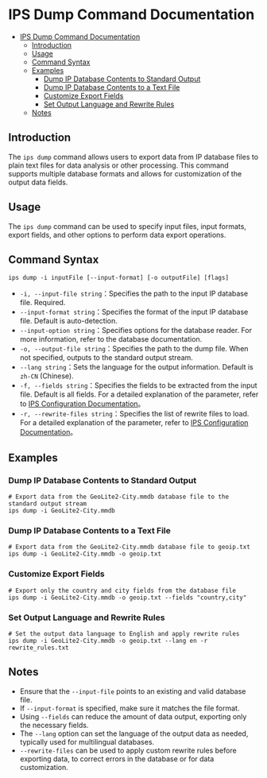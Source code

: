 # IPS Dump Command Documentation

<!-- TOC -->
* [IPS Dump Command Documentation](#ips-dump-command-documentation)
  * [Introduction](#introduction)
  * [Usage](#usage)
  * [Command Syntax](#command-syntax)
  * [Examples](#examples)
    * [Dump IP Database Contents to Standard Output](#dump-ip-database-contents-to-standard-output)
    * [Dump IP Database Contents to a Text File](#dump-ip-database-contents-to-a-text-file)
    * [Customize Export Fields](#customize-export-fields)
    * [Set Output Language and Rewrite Rules](#set-output-language-and-rewrite-rules)
  * [Notes](#notes)
<!-- TOC -->

## Introduction

The `ips dump` command allows users to export data from IP database files to plain text files for data analysis or other processing. This command supports multiple database formats and allows for customization of the output data fields.


## Usage

The `ips dump` command can be used to specify input files, input formats, export fields, and other options to perform data export operations.

## Command Syntax

```shell
ips dump -i inputFile [--input-format] [-o outputFile] [flags]
```

- `-i, --input-file string`：Specifies the path to the input IP database file. Required.
- `--input-format string`：Specifies the format of the input IP database file. Default is auto-detection.
- `--input-option string`：Specifies options for the database reader. For more information, refer to the database documentation.
- `-o, --output-file string`：Specifies the path to the dump file. When not specified, outputs to the standard output stream.
- `--lang string`：Sets the language for the output information. Default is `zh-CN` (Chinese).
- `-f, --fields string`：Specifies the fields to be extracted from the input file. Default is all fields. For a detailed explanation of the parameter, refer to  [IPS Configuration Documentation](./config_en.md#fields)。
- `-r, --rewrite-files string`：Specifies the list of rewrite files to load. For a detailed explanation of the parameter, refer to [IPS Configuration Documentation](./config_en.md#rewritefiles)。

## Examples

### Dump IP Database Contents to Standard Output

```shell
# Export data from the GeoLite2-City.mmdb database file to the standard output stream
ips dump -i GeoLite2-City.mmdb
```

### Dump IP Database Contents to a Text File

```shell
# Export data from the GeoLite2-City.mmdb database file to geoip.txt
ips dump -i GeoLite2-City.mmdb -o geoip.txt
```

### Customize Export Fields

```shell
# Export only the country and city fields from the database file
ips dump -i GeoLite2-City.mmdb -o geoip.txt --fields "country,city"
```

### Set Output Language and Rewrite Rules

```shell
# Set the output data language to English and apply rewrite rules
ips dump -i GeoLite2-City.mmdb -o geoip.txt --lang en -r rewrite_rules.txt
```

## Notes

- Ensure that the `--input-file` points to an existing and valid database file.
- If `--input-format` is specified, make sure it matches the file format.
- Using `--fields` can reduce the amount of data output, exporting only the necessary fields.
- The `--lang` option can set the language of the output data as needed, typically used for multilingual databases.
- `--rewrite-files` can be used to apply custom rewrite rules before exporting data, to correct errors in the database or for data customization.